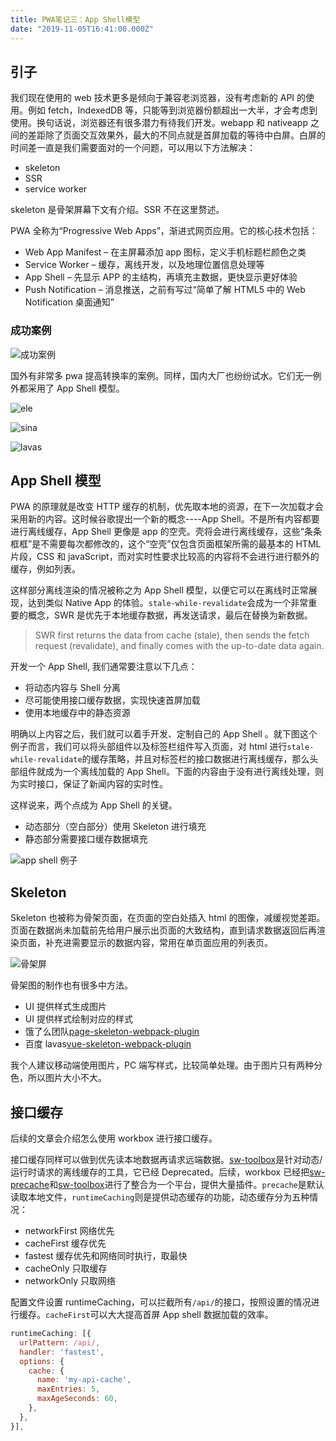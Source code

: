 ```yaml
---
title: PWA笔记三：App Shell模型
date: "2019-11-05T16:41:00.000Z"
---
```


## 引子

我们现在使用的 web 技术更多是倾向于兼容老浏览器，没有考虑新的 API 的使用。例如 fetch，IndexedDB 等，只能等到浏览器份额超出一大半，才会考虑到使用。换句话说，浏览器还有很多潜力有待我们开发。webapp 和 nativeapp 之间的差距除了页面交互效果外，最大的不同点就是首屏加载的等待中白屏。白屏的时间差一直是我们需要面对的一个问题，可以用以下方法解决：

- skeleton
- SSR
- service worker

skeleton 是骨架屏幕下文有介绍。SSR 不在这里赘述。

PWA 全称为“Progressive Web Apps”，渐进式网页应用。它的核心技术包括：

- Web App Manifest – 在主屏幕添加 app 图标，定义手机标题栏颜色之类
- Service Worker – 缓存，离线开发，以及地理位置信息处理等
- App Shell – 先显示 APP 的主结构，再填充主数据，更快显示更好体验
- Push Notification – 消息推送，之前有写过“简单了解 HTML5 中的 Web Notification 桌面通知”

### 成功案例

![成功案例](/img/pwa-success.png)

国外有非常多 pwa 提高转换率的案例。同样，国内大厂也纷纷试水。它们无一例外都采用了 App Shell 模型。

![ele](/img/pwa-ele.png)

![sina](/img/pwa-sina.png)

![lavas](/img/pwa-lavas.png)

## App Shell 模型

PWA 的原理就是改变 HTTP 缓存的机制，优先取本地的资源，在下一次加载才会采用新的内容。这时候谷歌提出一个新的概念----App Shell。不是所有内容都要进行离线缓存，App Shell 更像是 app 的空壳。壳将会进行离线缓存，这些“条条框框”是不需要每次都修改的，这个“空壳”仅包含页面框架所需的最基本的 HTML 片段，CSS 和 javaScript，而对实时性要求比较高的内容将不会进行进行额外的缓存，例如列表。

这样部分离线渲染的情况被称之为 App Shell 模型，以便它可以在离线时正常展现，达到类似 Native App 的体验。`stale-while-revalidate`会成为一个非常重要的概念，SWR 是优先于本地缓存数据，再发送请求，最后在替换为新数据。

> SWR first returns the data from cache (stale), then sends the fetch request (revalidate), and finally comes with the up-to-date data again.

开发一个 App Shell, 我们通常要注意以下几点：

- 将动态内容与 Shell 分离
- 尽可能使用接口缓存数据，实现快速首屏加载
- 使用本地缓存中的静态资源

明确以上内容之后，我们就可以着手开发、定制自己的 App Shell 。就下图这个例子而言，我们可以将头部组件以及标签栏组件写入页面，对 html 进行`stale-while-revalidate`的缓存策略，并且对标签栏的接口数据进行离线缓存，那么头部组件就成为一个离线加载的 App Shell。下面的内容由于没有进行离线处理，则为实时接口，保证了新闻内容的实时性。

这样说来，两个点成为 App Shell 的关键。

- 动态部分（空白部分）使用 Skeleton 进行填充
- 静态部分需要接口缓存数据填充

![app shell 例子](/img/pwa-appshell.png)

## Skeleton

Skeleton 也被称为骨架页面，在页面的空白处插入 html 的图像，减缓视觉差距。页面在数据尚未加载前先给用户展示出页面的大致结构，直到请求数据返回后再渲染页面，补充进需要显示的数据内容，常用在单页面应用的列表页。

![骨架屏](/img/pwa-skeleton.png)

骨架图的制作也有很多中方法。

- UI 提供样式生成图片
- UI 提供样式绘制对应的样式
- 饿了么团队[page-skeleton-webpack-plugin](https://github.com/ElemeFE/page-skeleton-webpack-plugin)
- 百度 lavas[vue-skeleton-webpack-plugin](https://github.com/lavas-project/vue-skeleton-webpack-plugin)

我个人建议移动端使用图片，PC 端写样式，比较简单处理。由于图片只有两种分色，所以图片大小不大。

## 接口缓存

后续的文章会介绍怎么使用 workbox 进行接口缓存。

接口缓存同样可以做到优先读本地数据再请求远端数据。[sw-toolbox](https://github.com/GoogleChromeLabs/sw-toolbox)是针对动态/运行时请求的离线缓存的工具，它已经 Deprecated。后续，workbox 已经把[sw-precache](https://github.com/GoogleChromeLabs/sw-precache)和[sw-toolbox](https://github.com/GoogleChromeLabs/sw-toolbox)进行了整合为一个平台，提供大量插件。`precache`是默认读取本地文件，`runtimeCaching`则是提供动态缓存的功能，动态缓存分为五种情况：

- networkFirst 网络优先
- cacheFirst 缓存优先
- fastest 缓存优先和网络同时执行，取最快
- cacheOnly 只取缓存
- networkOnly 只取网络

配置文件设置 runtimeCaching，可以拦截所有`/api/`的接口，按照设置的情况进行缓存。`cacheFirst`可以大大提高首屏 App shell 数据加载的效率。

```javascript
runtimeCaching: [{
  urlPattern: /api/,
  handler: 'fastest',
  options: {
    cache: {
      name: 'my-api-cache',
      maxEntries: 5,
      maxAgeSeconds: 60,
    },
  },
}],
```
